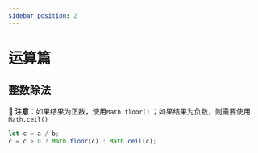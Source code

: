 ```yaml
---
sidebar_position: 2
---
```


# 运算篇

## 整数除法

**🔆 注意**：如果结果为正数，使用`Math.floor()` ；如果结果为负数，则需要使用`Math.ceil()`

```javascript
let c = a / b;
c = c > 0 ? Math.floor(c) : Math.ceil(c);
```
